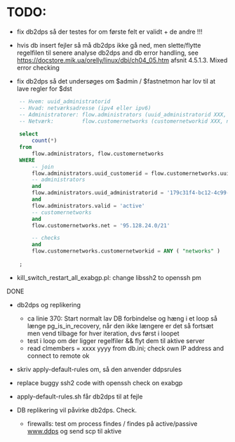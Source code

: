 
# TODO:

  - fix db2dps så der testes for om første felt er validt + de andre !!!

  - hvis db insert fejler så må db2dps ikke gå ned, men slette/flytte regelfilen til senere analyse
    db2dps and db error handling, see https://docstore.mik.ua/orelly/linux/dbi/ch04_05.htm afsnit 4.5.1.3. Mixed error checking

  - fix db2dps så det undersøges om $admin / $fastnetmon har lov til at lave regler for $dst


``````sql
    -- Hvem: uuid_administratorid
    -- Hvad: netværksadresse (ipv4 eller ipv6)
    -- Administratorer: flow.administrators (uuid_administratorid XXX, valid XXX, networks (multiliste) XXX, uuid_customerid XXX)
    -- Netværk:         flow.customernetworks (customernetworkid XXX, net (ipv4 eller ipv6) XXX, uuid_customerid XXX)
     
    select
        count(*)
    from
        flow.administrators, flow.customernetworks
    WHERE
        -- join
        flow.administrators.uuid_customerid = flow.customernetworks.uuid_customerid
        -- administrators
        and
        flow.administrators.uuid_administratorid = '179c31f4-bc12-4c99-8ef0-9ae388821975'
        and
        flow.administrators.valid = 'active'
        -- customernetworks
        and
        flow.customernetworks.net = '95.128.24.0/21'

        -- checks
        and
        flow.customernetworks.customernetworkid = ANY ( "networks" )
     
    ;
``````


 - kill_switch_restart_all_exabgp.pl: change libssh2 to openssh pm

DONE

  - db2dps og replikering
    -  ca linie 370: Start normalt lav DB forbindelse og hæng i et loop så længe
       pg_is_in_recovery, når den ikke længere er det så fortsæt men vend tilbage for
       hver iteration, dvs først i loopet
    -  test i loop om der ligger regelfiler && flyt dem til aktive server
    - read clmembers = xxxx yyyy from db.ini; check own IP address and connect to remote ok

  - skriv apply-default-rules om, så den anvender ddpsrules
  - replace buggy ssh2 code with openssh check on exabgp

  - apply-default-rules.sh får db2dps til at fejle

  - DB replikering vil påvirke db2dps. Check.
    - firewalls: test om process findes / findes på active/passive www.ddps og send scp til aktive
 

